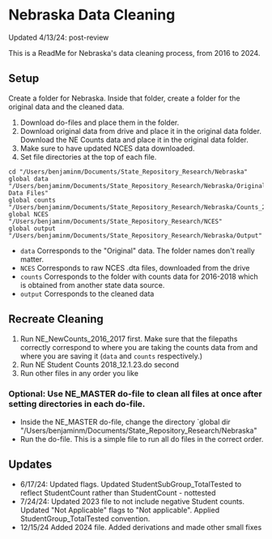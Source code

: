 # Nebraska Data Cleaning
Updated 4/13/24: post-review

This is a ReadMe for Nebraska's data cleaning process, from 2016 to 2024.

## Setup

Create a folder for Nebraska. Inside that folder, create a folder for the original data and the cleaned data.

1.  Download do-files and place them in the folder.
2.  Download original data from drive and place it in the original data folder. Download the NE Counts data and place it in the original data folder.
3.  Make sure to have updated NCES data downloaded.
4.  Set file directories at the top of each file.

```
cd "/Users/benjaminm/Documents/State_Repository_Research/Nebraska"
global data "/Users/benjaminm/Documents/State_Repository_Research/Nebraska/Original Data Files" 
global counts "/Users/benjaminm/Documents/State_Repository_Research/Nebraska/Counts_2016_2017_2018" 
global NCES "/Users/benjaminm/Documents/State_Repository_Research/NCES"
global output "/Users/benjaminm/Documents/State_Repository_Research/Nebraska/Output" 
```

-   `data` Corresponds to the "Original" data. The folder names don't really matter.
-   `NCES` Corresponds to raw NCES .dta files, downloaded from the drive
-   `counts` Corresponds to the folder with counts data for 2016-2018 which is obtained from another state data source.
-   `output` Corresponds to the cleaned data

## Recreate Cleaning

1.  Run NE_NewCounts_2016_2017 first. Make sure that the filepaths correctly correspond to where you are taking the counts data from and where you are saving it (`data` and `counts` respectively.)
2.  Run NE Student Counts 2018_12.1.23.do second
3.  Run other files in any order you like

### Optional: Use NE_MASTER do-file to clean all files at once after setting directories in each do-file.

-   Inside the NE_MASTER do-file, change the directory `global dir "/Users/benjaminm/Documents/State_Repository_Research/Nebraska"
-   Run the do-file. This is a simple file to run all do files in the correct order.

## Updates
- 6/17/24: Updated flags. Updated StudentSubGroup_TotalTested to reflect StudentCount rather than StudentCount - nottested
- 7/24/24: Updated 2023 file to not include negative Student counts. Updated "Not Applicable" flags to "Not applicable". Applied StudentGroup_TotalTested convention.
- 12/15/24 Added 2024 file. Added derivations and made other small fixes
